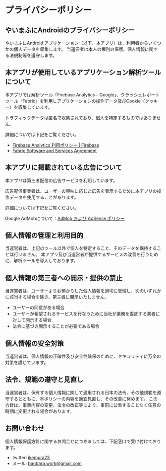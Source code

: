 # プライバシーポリシー

## やいまふにAndroidのプライバシーポリシー

やいまふにAndroid アプリケーション（以下、本アプリ）は、利用者からいくつかの個人データを収集します。 当運営者は本人の権利の保護、個人情報に関する法規制等を遵守します。

## 本アプリが使用しているアプリケーション解析ツールについて

本アプリでは解析ツール「Firebase Analytics – Google」、クラッシュレポートツール「Fabric」を利用しアプリケーションの操作データ及びCookie（クッキー）を収集しています。

トラフィックデータは匿名で収集されており、個人を特定するものではありません。

詳細については下記をご覧ください。

- [Firebase Analytics 利用ポリシー | Firebase](https://firebase.google.com/policies/analytics/?hl=ja)
- [Fabric Software and Services Agreement](https://fabric.io/privacy)

## 本アプリに掲載されている広告について

本アプリは第三者配信の広告サービスを利用しています。

広告配信事業者は、ユーザーの興味に応じた広告を表示するために本アプリの操作データを使用することがあります。

詳細については下記をご覧ください。

Google AdMobについて：[AdMob および AdSense ポリシー](https://support.google.com/admob/answer/6128543?hl=ja)

## 個人情報の管理と利用目的

当運営者は、上記のツール以外で個人を特定すること、そのデータを保持することは行いません。 本アプリ及び当運営者が提供するサービスの改善を行うために、解析ツールを導入しております。

## 個人情報の第三者への開示・提供の禁止

当運営者は、ユーザーよりお預かりした個人情報を適切に管理し、次のいずれかに該当する場合を除き、第三者に開示いたしません。

- ユーザーの同意がある場合
- ユーザーが希望されるサービスを行なうために当社が業務を委託する業者に対して開示する場合
- 法令に基づき開示することが必要である場合

## 個人情報の安全対策

当運営者は、個人情報の正確性及び安全性確保のために、セキュリティに万全の対策を講じています。

## 法令、規範の遵守と見直し

当運営者は、保有する個人情報に関して適用される日本の法令、その他規範を遵守するとともに、本ポリシーの内容を適宜見直し、その改善に努めます。 この方針は、事業内容の変更、法令の改正等により、事前に公表することなく任意の時期に変更される場合があります。

## お問い合わせ

個人情報保護方針に関するお問合せにつきましては、下記窓口で受け付けております。

- twitter: [ikemura23](https://twitter.com/ikemura_jp)
- メール: banbara.work@gmail.com
